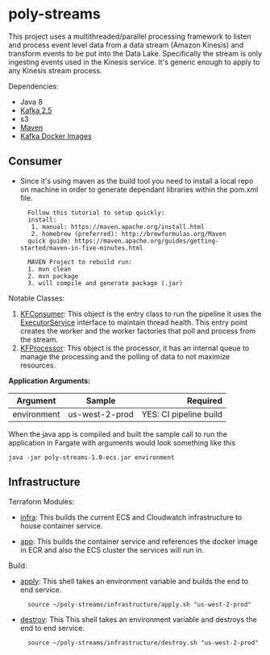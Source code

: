 # poly-streams

This project uses a multithreaded/parallel processing framework to listen and process event level data from a data stream (Amazon Kinesis) and transform events to be put into the Data Lake. Specifically the stream is only ingesting events used in the Kinesis service. It's generic enough to apply to any Kinesis stream process. 


Dependencies:

* Java 8 
* [Kafka 2.5](https://kafka.apache.org/22/javadoc/org/apache/kafka/clients/consumer/KafkaConsumer.html)
* s3
* [Maven](https://maven.apache.org/guides/getting-started/maven-in-five-minutes.html)
* [Kafka Docker Images](https://hub.docker.com/r/confluentinc/cp-kafka/)

Consumer
-
* Since it's using maven as the build tool you need to install a local repo on machine in order
to generate dependant libraries within the pom.xml file. 

        Follow this tutorial to setup quickly:
        install: 
         1. manual: https://maven.apache.org/install.html
         2. homebrew (preferred): http://brewformulas.org/Maven
        quick guide: https://maven.apache.org/guides/getting-started/maven-in-five-minutes.html

        MAVEN Project to rebuild run:
        1. mvn clean
        2. mvn package
        3. will compile and generate package (.jar) 
 

Notable Classes:   
     
 1. [KFConsumer](src/main/java/com/poly/poc/kafka/KFConsumer.java): This object is the entry class to run the pipeline it uses the [ExecutorService](https://docs.oracle.com/javase/8/docs/api/java/util/concurrent/ExecutorService.html) interface to maintain thread health. This entry point creates the worker and the worker factories that poll and process from the stream.
 2. [KFProcessor](src/main/java/com/poly/poc/kafka/KFProcessor.java): This object is the processor, it has an internal queue to manage the processing and the polling of data to not maximize resources. 

**Application Arguments:**

| Argument        | Sample           | Required  |
| ------------- |:-------------:| -----:|
| environment     | us-west-2-prod | YES: CI pipeline build |

When the java app is compiled and built the sample call to run the application in Fargate with arguments would look something like this
            
    java -jar poly-streams-1.0-ecs.jar environment
        
        
Infrastructure
-          
    
Terraform Modules:

* [infra](https://github.com/polyglotDataNerd/poly-streams/tree/master/infrastructure/infra): This builds the current ECS and Cloudwatch infrastructure to house container service.   
 
* [app](https://github.com/polyglotDataNerd/poly-streams/tree/master/infrastructure/app): This builds the container service and references the docker image in ECR and also the ECS cluster the services will run in. 

Build:

* [apply](https://github.com/polyglotDataNerd/poly-streams/blob/master/infrastructure/apply.sh): This shell takes an environment variable and builds the end to end service. 
    
        source ~/poly-streams/infrastructure/apply.sh "us-west-2-prod"
 
* [destroy](https://github.com/polyglotDataNerd/poly-streams/blob/master/infrastructure/destroy.sh): This This shell takes an environment variable and destroys the end to end service.
    
        source ~/poly-streams/infrastructure/destroy.sh "us-west-2-prod" 